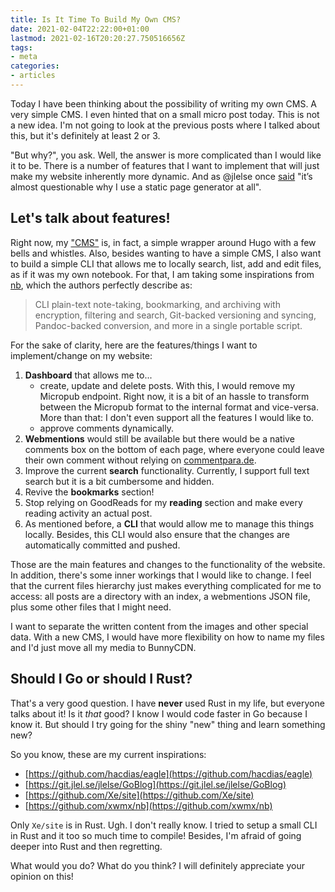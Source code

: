 ```yaml
---
title: Is It Time To Build My Own CMS?
date: 2021-02-04T22:22:00+01:00
lastmod: 2021-02-16T20:20:27.750516656Z
tags:
- meta
categories:
- articles
---
```


Today I have been thinking about the possibility of writing my own CMS. A very simple CMS. I even hinted that on a small micro post today. This is not a new idea. I'm not going to look at the previous posts where I talked about this, but it's definitely at least 2 or 3.

<!--more-->

"But why?", you ask. Well, the answer is more complicated than I would like it to be. There is a number of features that I want to implement that will just make my website inherently more dynamic. And as @jlelse once [said](https://jlelse.blog/thoughts/2020/07/own-cms) "it’s almost questionable why I use a static page generator at all".

## Let's talk about features!

Right now, my ["CMS"](/2020/10/12/rebuilding-eagle-cms) is, in fact, a simple wrapper around Hugo with a few bells and whistles. Also, besides wanting to have a simple CMS, I also want to build a simple CLI that allows me to locally search, list, add and edit files, as if it was my own notebook. For that, I am taking some inspirations from [nb](https://github.com/xwmx/nb), which the authors perfectly describe as:

> CLI plain-text note-taking, bookmarking, and archiving with encryption, filtering and search, Git-backed versioning and syncing, Pandoc-backed conversion, and more in a single portable script.

For the sake of clarity, here are the features/things I want to implement/change on my website:

1. **Dashboard** that allows me to...
	- create, update and delete posts. With this, I would remove my Micropub endpoint. Right now, it is a bit of an hassle to transform between the Micropub format to the internal format and vice-versa. More than that: I don't even support all the features I would like to.
	- approve comments dynamically.
2. **Webmentions** would still be available but there would be a native comments box on the bottom of each page, where everyone could leave their own comment without relying on [commentpara.de](https://commentpara.de).
3. Improve the current **search** functionality. Currently, I support full text search but it is a bit cumbersome and hidden.
4. Revive the **bookmarks** section!
5. Stop relying on GoodReads for my **reading** section and make every reading activity an actual post.
6. As mentioned before, a **CLI** that would allow me to manage this things locally. Besides, this CLI would also ensure that the changes are automatically committed and pushed.

Those are the main features and changes to the functionality of the website. In addition, there's some inner workings that I would like to change. I feel that the current files hierarchy just makes everything complicated for me to access: all posts are a directory with an index, a webmentions JSON file, plus some other files that I might need.

I want to separate the written content from the images and other special data. With a new CMS, I would have more flexibility on how to name my files and I'd just move all my media to BunnyCDN.

## Should I Go or should I Rust?

That's a very good question. I have **never** used Rust in my life, but everyone talks about it! Is it _that_ good? I know I would code faster in Go because I know it. But should I try going for the shiny "new" thing and learn something new?

So you know, these are my current inspirations:

- [https://github.com/hacdias/eagle](https://github.com/hacdias/eagle)
- [https://git.jlel.se/jlelse/GoBlog](https://git.jlel.se/jlelse/GoBlog)
- [https://github.com/Xe/site](https://github.com/Xe/site)
- [https://github.com/xwmx/nb](https://github.com/xwmx/nb)

Only `Xe/site` is in Rust. Ugh. I don't really know. I tried to setup a small CLI in Rust and it too so much time to compile! Besides, I'm afraid of going deeper into Rust and then regretting.

What would you do? What do you think? I will definitely appreciate your opinion on this!
